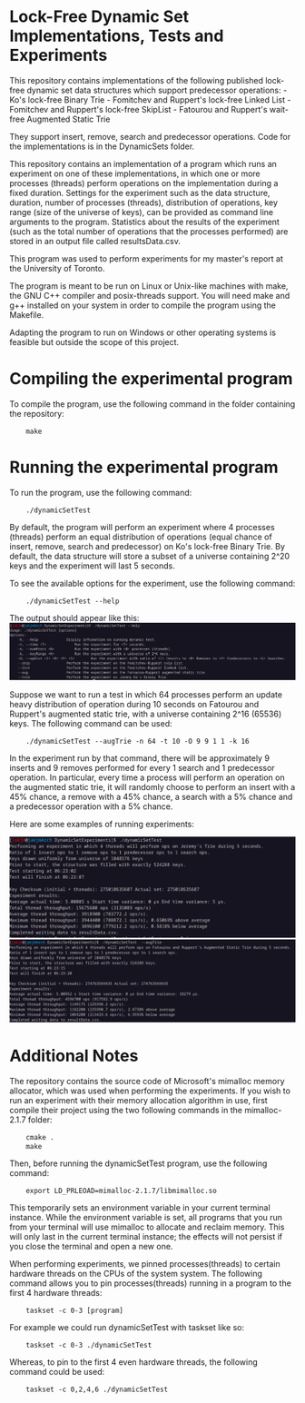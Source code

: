 # Lock-Free Dynamic Set Implementations, Tests and Experiments

This repository contains implementations of the 
following published lock-free dynamic set data structures 
which support predecessor operations:
	- Ko's lock-free Binary Trie
	- Fomitchev and Ruppert's lock-free Linked List
	- Fomitchev and Ruppert's lock-free SkipList
	- Fatourou and Ruppert's wait-free Augmented Static Trie

They support insert, remove, search and predecessor operations.
Code for the implementations is in the DynamicSets 
folder.

This repository contains an implementation 
of a program which runs an experiment on one 
of these implementations, in which one or more processes
(threads) perform operations on the implementation 
during a fixed duration.
Settings for the experiment such as the data structure, duration, number of processes (threads), distribution of operations, 
key range (size of the universe of keys), can be provided as command line arguments to the program.
Statistics about the results of the experiment (such as the total number of operations that the processes performed)
are stored in an output file called resultsData.csv.

This program was used to perform experiments for my master's report at the University of Toronto.

The program is meant to be run on Linux or Unix-like machines with 
make, the GNU C++ compiler and posix-threads support.
You will need make and g++ installed on your system 
in order to compile the program using the Makefile.

Adapting the program to run on Windows or other operating systems 
is feasible but outside the scope of this project.

# Compiling the experimental program
To compile the program, use the following command in the folder containing the repository:
	
		make

# Running the experimental program
To run the program, use the following command:

		./dynamicSetTest

By default, the program will perform an experiment where 4 processes (threads) 
perform an equal distribution of operations (equal chance of insert, remove, 
search and predecessor) on Ko's lock-free Binary Trie.
By default, the data structure will store a subset of a universe containing 2^20 
keys and the experiment will last 5 seconds.

To see the available options for the experiment, use the following command:

		./dynamicSetTest --help

The output should appear like this:
![Command line options for test program](help.png)

Suppose we want to run a test in which 64 processes perform an update heavy distribution of operation during 10 seconds on
Fatourou and Ruppert's augmented static trie, with a universe containing 2^16 (65536) keys.
The following command can be used:

		./dynamicSetTest --augTrie -n 64 -t 10 -O 9 9 1 1 -k 16

In the experiment run by that command, there will be approximately 9 inserts and 9 removes performed for every 1 search and 1 predecessor operation.
In particular, every time a process will perform an operation on the augmented static trie, 
it will randomly choose to perform an insert with a 45% chance, a remove with a 45% chance, a search with a 5% chance and a predecessor operation
with a 5% chance.

Here are some examples of running experiments:

![Example of running experiment on Jeremy Ko's lock-free Trie](example.png)
![Example of running experiment on Fatourou and Ruppert's wait-free Augmented Static Trie](example2.png)

# Additional Notes

The repository contains the source code of Microsoft's mimalloc memory allocator,
which was used when performing the experiments.
If you wish to run an experiment with their memory allocation algorithm in use, 
first compile their project using the two following commands in the mimalloc-2.1.7 folder:

		cmake .
		make

Then, before running the dynamicSetTest program, use the following command:

		export LD_PRLEOAD=mimalloc-2.1.7/libmimalloc.so

This temporarily sets an environment variable in your current terminal instance.
While the environment variable is set, all programs that you run from your terminal 
will use mimalloc to allocate and reclaim memory.
This will only last in the current terminal instance; the effects will not 
persist if you close the terminal and open a new one.

When performing experiments, we pinned processes(threads) to certain hardware threads on the CPUs of the system
system. The following command allows you to pin processes(threads) running in a program to the first 4 hardware threads:

		taskset -c 0-3 [program]

For example we could run dynamicSetTest with taskset like so:

		taskset -c 0-3 ./dynamicSetTest 

Whereas, to pin to the first 4 even hardware threads, the following command could be used:

		taskset -c 0,2,4,6 ./dynamicSetTest
